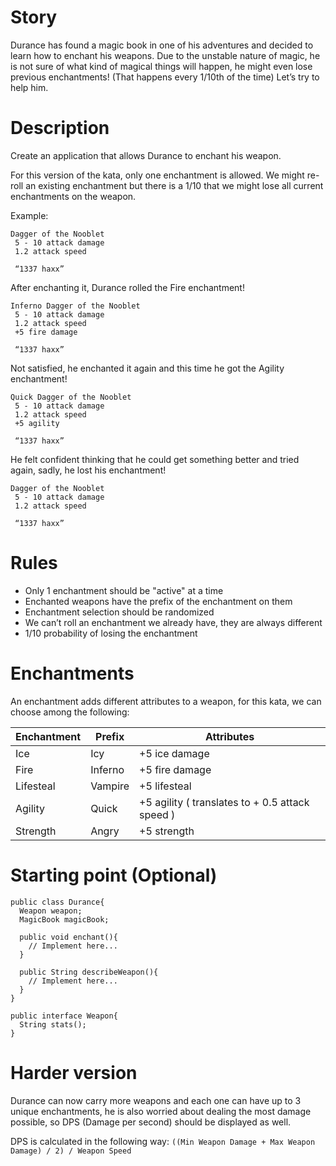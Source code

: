 # Story

Durance has found a magic book in one of his adventures and decided to learn how to enchant his weapons. Due to the unstable nature of magic, he is not sure of what kind of magical things will happen, he might even lose previous enchantments! (That happens every 1/10th of the time) Let’s try to help him.


# Description
Create an application that allows Durance to enchant his weapon.

For this version of the kata, only one enchantment is allowed. We might re-roll an existing enchantment but there is a 1/10 that we might lose all current enchantments on the weapon.

Example:

```
Dagger of the Nooblet
 5 - 10 attack damage
 1.2 attack speed
 
 “1337 haxx”
```
After enchanting it, Durance rolled the Fire enchantment!

```
Inferno Dagger of the Nooblet
 5 - 10 attack damage
 1.2 attack speed
 +5 fire damage
	
 “1337 haxx”
```
Not satisfied, he enchanted it again and this time he got the Agility enchantment!
```
Quick Dagger of the Nooblet
 5 - 10 attack damage
 1.2 attack speed
 +5 agility
	
 “1337 haxx”
```
He felt confident thinking that he could get something better and tried again, sadly, he lost his enchantment!
```
Dagger of the Nooblet
 5 - 10 attack damage
 1.2 attack speed
 
 “1337 haxx”
```

# Rules

- Only 1 enchantment should be "active" at a time
- Enchanted weapons have the prefix of the enchantment on them
- Enchantment selection should be randomized
- We can’t roll an enchantment we already have, they are always different
- 1/10 probability of losing the enchantment

# Enchantments

An enchantment adds different attributes to a weapon, for this kata, we can choose among the following:

| Enchantment | Prefix   | Attributes     |
|-------------|----------|----------------|
| Ice         | Icy      | +5 ice damage  |
| Fire        | Inferno  | +5 fire damage |
| Lifesteal   | Vampire  | +5 lifesteal   |
| Agility     | Quick    | +5 agility ( translates to + 0.5 attack speed )     |
| Strength    | Angry    | +5 strength    |

# Starting point (Optional)

```
public class Durance{
  Weapon weapon;
  MagicBook magicBook;
  
  public void enchant(){
    // Implement here...
  }
  
  public String describeWeapon(){
    // Implement here...
  }
}

public interface Weapon{
  String stats();
}
```
# Harder version
Durance can now carry more weapons and each one can have up to 3 unique enchantments, he is also worried about dealing the most damage possible, so DPS (Damage per second) should be displayed as well.

DPS is calculated in the following way: `((Min Weapon Damage + Max Weapon Damage) / 2) / Weapon Speed`
